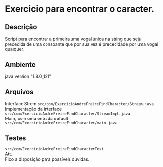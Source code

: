 # Exercicio para encontrar o caracter.

## Descrição
Script para encontrar a primeira uma vogal única na string que seja precedida de uma consoante que por sua vez é precedidade por uma vogal qualquer.

## Ambiente
java version "1.8.0_121" <br />  

## Arquivos
Interface Strem `src/com/ExercicioAndreFreireFindCharacter/Stream.java` <br />
Implementação da interface `src/com/ExercicioAndreFreireFindCharacter/StreamImpl.java` <br />
Main, com uma entrada default `src/com/ExercicioAndreFreireFindCharacter/main.java` <br />

## Testes
`src/com/ExercicioAndreFreireFindCharacterTest`
<br />
Att. <br />
Fico a disposição para possíveis dúvidas.
